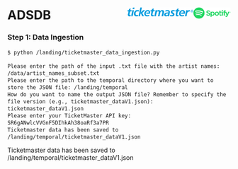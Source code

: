 # ADSDB <a href="https://github.com/evamartin1240/ADSDB"><img src="others/spotify.png" align="right" height="25" /></a> <a href="https://github.com/evamartin1240/ADSDB"><img src="others/ticketmaster.png" align="right" height="20" /></a>

### Step 1: Data Ingestion

```bash
$ python /landing/ticketmaster_data_ingestion.py
```
```
Please enter the path of the input .txt file with the artist names: /data/artist_names_subset.txt
Please enter the path to the temporal directory where you want to store the JSON file: /landing/temporal
How do you want to name the output JSON file? Remember to specify the file version (e.g., ticketmaster_dataV1.json): ticketmaster_dataV1.json
Please enter your TicketMaster API key: SR6gANwlcVVGnF5DIhkAh38oaRf3a7PR
Ticketmaster data has been saved to /landing/temporal/ticketmaster_dataV1.json
```

Ticketmaster data has been saved to /landing/temporal/ticketmaster_dataV1.json


